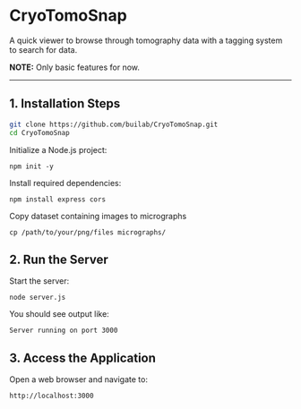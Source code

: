 # CryoTomoSnap

A quick viewer to browse through tomography data with a tagging system to search for data.

**NOTE:** Only basic features for now.

---

## 1. Installation Steps

```bash
git clone https://github.com/builab/CryoTomoSnap.git
cd CryoTomoSnap
```


Initialize a Node.js project:
```
npm init -y
```

Install required dependencies:
```
npm install express cors
```

Copy dataset containing images to micrographs
```
cp /path/to/your/png/files micrographs/
```

## 2. Run the Server

Start the server:
```
node server.js
```

You should see output like:
```
Server running on port 3000
```

## 3. Access the Application

Open a web browser and navigate to:
```
http://localhost:3000
```

